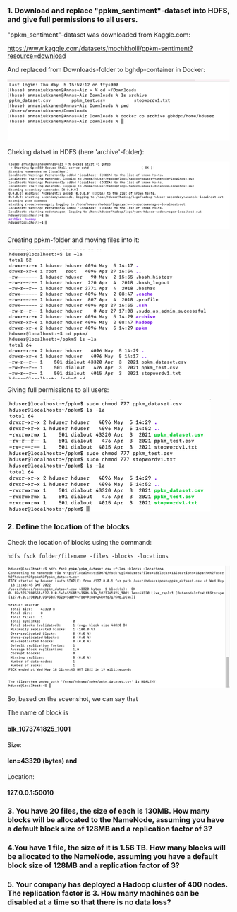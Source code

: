 ### 1. Download and replace "ppkm_sentiment"-dataset into HDFS, and give full permissions to all users.

"ppkm_sentiment"-dataset was downloaded from Kaggle.com:

https://www.kaggle.com/datasets/mochkholil/ppkm-sentiment?resource=download

And replaced from Downloads-folder to bghdp-container in Docker:

![ppkm dataset downloading](https://github.com/Annassie/BigData-Hadoop/blob/Anna_Niukkanen_task_2/Anna_Niukkanen_task_2/images/cp_dataset_into_docker.png)

Cheking datset in HDFS (here 'archive'-folder):

![dataset in HDFS](https://github.com/Annassie/BigData-Hadoop/blob/Anna_Niukkanen_task_2/Anna_Niukkanen_task_2/images/dataset_in_gbhdp.png)

Creating ppkm-folder and moving files into it:

![ppkm-folder](https://github.com/Annassie/BigData-Hadoop/blob/Anna_Niukkanen_task_2/Anna_Niukkanen_task_2/images/mv_files_ppkm.png)

Giving full permissions to all users:

![Giving full permissions](https://github.com/Annassie/BigData-Hadoop/blob/Anna_Niukkanen_task_2/Anna_Niukkanen_task_2/images/giving_full_permissions.png)


### 2. Define the location of the blocks

Check the location of blocks using the command:

```diff
hdfs fsck folder/filename -files -blocks -locations
```


![Location of blocks](https://github.com/Annassie/BigData-Hadoop/blob/Anna_Niukkanen_task_2/Anna_Niukkanen_task_2/images/blocks_location.png)

So, based on the sceenshot, we can say that 

The name of block is 

#### blk_1073741825_1001

Size:
 #### len=43320 (bytes) and

Location:

 #### 127.0.0.1:50010

### 3. You have 20 files, the size of each is 130MB. How many blocks will be allocated to the NameNode, assuming you have a default block size of 128MB and a replication factor of 3?

### 4.You have 1 file, the size of it is 1.56 TB. How many blocks will be allocated to the NameNode, assuming you have a default block size of 128MB and a replication factor of 3?

### 5. Your company has deployed a Hadoop cluster of 400 nodes. The replication factor is 3. How many machines can be disabled at a time so that there is no data loss?
